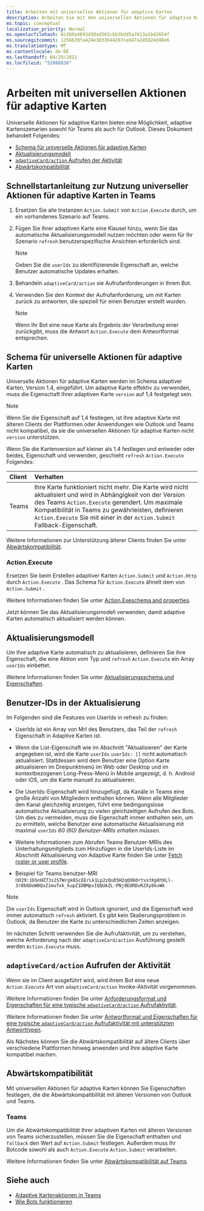 ```yaml
---
title: Arbeiten mit universellen Aktionen für adaptive Karten
description: Arbeiten Sie mit den universellen Aktionen für adaptive Karten.
ms.topic: conceptual
localization_priority: Normal
ms.openlocfilehash: 8c260a4893d38ad365cbb3bdd5a7613a1b42654f
ms.sourcegitcommit: 1256639fa424e3833b44207ce847a245824d48e6
ms.translationtype: MT
ms.contentlocale: de-DE
ms.lasthandoff: 04/29/2021
ms.locfileid: "52088838"
---
```

# <a name="work-with-universal-actions-for-adaptive-cards"></a>Arbeiten mit universellen Aktionen für adaptive Karten

Universelle Aktionen für adaptive Karten bieten eine Möglichkeit, adaptive Kartenszenarien sowohl für Teams als auch für Outlook. Dieses Dokument behandelt Folgendes:

* [Schema für universelle Aktionen für adaptive Karten](#schema-for-universal-actions-for-adaptive-cards)
* [Aktualisierungsmodell](#refresh-model)
* [`adaptiveCard/action` Aufrufen der Aktivität](#adaptivecardaction-invoke-activity)
* [Abwärtskompatibilität](#backward-compatibility)

## <a name="quick-start-guide-to-leverage-universal-actions-for-adaptive-cards-in-teams"></a>Schnellstartanleitung zur Nutzung universeller Aktionen für adaptive Karten in Teams

1. Ersetzen Sie alle Instanzen `Action.Submit` von `Action.Execute` durch, um ein vorhandenes Szenario auf Teams.
2. Fügen Sie Ihrer adaptiven Karte eine Klausel hinzu, wenn Sie das automatische Aktualisierungsmodell nutzen möchten oder wenn für Ihr Szenario `refresh` benutzerspezifische Ansichten erforderlich sind.

    >[!NOTE]
    > Geben Sie die `userIds` zu identifizierende Eigenschaft an, welche Benutzer automatische Updates erhalten.

3. Behandeln `adaptiveCard/action` sie Aufrufanforderungen in Ihrem Bot.
4. Verwenden Sie den Kontext der Aufrufanforderung, um mit Karten zurück zu antworten, die speziell für einen Benutzer erstellt wurden.

    > [!NOTE]
    > Wenn Ihr Bot eine neue Karte als Ergebnis der Verarbeitung einer zurückgibt, muss die Antwort `Action.Execute` dem Antwortformat entsprechen.

## <a name="schema-for-universal-actions-for-adaptive-cards"></a>Schema für universelle Aktionen für adaptive Karten

Universelle Aktionen für adaptive Karten werden im Schema adaptiver Karten, Version 1.4, eingeführt. Um adaptive Karte effektiv zu verwenden, muss die Eigenschaft Ihrer adaptiven Karte `version` auf 1,4 festgelegt sein.

> [!NOTE]
> Wenn Sie die Eigenschaft auf 1,4 festlegen, ist Ihre adaptive Karte mit älteren Clients der Plattformen oder Anwendungen wie Outlook und Teams nicht kompatibel, da sie die universellen Aktionen für adaptive Karten nicht `version` unterstützen.

Wenn Sie die Kartenversion auf kleiner als 1.4 festlegen und entweder oder beides, Eigenschaft und verwenden, geschieht `refresh` `Action.Execute` Folgendes:

| Client | Verhalten |
| :-- | :-- |
| Teams | Ihre Karte funktioniert nicht mehr. Die Karte wird nicht aktualisiert und wird in Abhängigkeit von der Version des Teams `Action.Execute` gerendert. Um maximale Kompatibilität in Teams zu gewährleisten, definieren `Action.Execute` Sie mit einer in der `Action.Submit` Fallback-Eigenschaft. |

Weitere Informationen zur Unterstützung älterer Clients finden Sie unter [Abwärtskompatibilität](#backward-compatibility).

### <a name="actionexecute"></a>Action.Execute

Ersetzen Sie beim Erstellen adaptiver Karten `Action.Submit` und `Action.Http` durch `Action.Execute` . Das Schema für `Action.Execute` ähnelt dem von `Action.Submit` .

Weitere Informationen finden Sie unter [Action.Exeschema and properties](https://docs.microsoft.com/adaptive-cards/authoring-cards/universal-action-model#actionexecute).

Jetzt können Sie das Aktualisierungsmodell verwenden, damit adaptive Karten automatisch aktualisiert werden können.

## <a name="refresh-model"></a>Aktualisierungsmodell

Um Ihre adaptive Karte automatisch zu aktualisieren, definieren Sie ihre Eigenschaft, die eine Aktion vom Typ und `refresh` `Action.Execute` ein Array `userIds` einbettet.

Weitere Informationen finden Sie unter [Aktualisierungsschema und Eigenschaften](https://docs.microsoft.com/adaptive-cards/authoring-cards/universal-action-model#refresh-mechanism).

## <a name="user-ids-in-refresh"></a>Benutzer-IDs in der Aktualisierung

Im Folgenden sind die Features von UserIds in refresh zu finden:

* UserIds ist ein Array von MrI des Benutzers, das Teil der `refresh` Eigenschaft in Adaptive Karten ist.

* Wenn die List-Eigenschaft wie im Abschnitt "Aktualisieren" der Karte angegeben ist, wird die Karte `userIds` `userIds: []` nicht automatisch aktualisiert. Stattdessen wird  dem Benutzer eine Option Karte aktualisieren im Dreipunktmenü im Web oder Desktop und im kontextbezogenen Long-Press-Menü in Mobile angezeigt, d. h. Android oder iOS, um die Karte manuell zu aktualisieren.

* Die UserIds-Eigenschaft wird hinzugefügt, da Kanäle in Teams eine große Anzahl von Mitgliedern enthalten können. Wenn alle Mitglieder den Kanal gleichzeitig anzeigen, führt eine bedingungslose automatische Aktualisierung zu vielen gleichzeitigen Aufrufen des Bots. Um dies zu vermeiden, muss die Eigenschaft immer enthalten sein, um zu ermitteln, welche Benutzer eine automatische Aktualisierung mit maximal `userIds` *60 (60) Benutzer-MRIs erhalten müssen.*

* Weitere Informationen zum Abrufen Teams Benutzer-MRIs des Unterhaltungsmitglieds zum Hinzufügen in die UserIds-Liste im Abschnitt Aktualisierung von Adaptive Karte finden Sie unter [Fetch roster or user profile](https://docs.microsoft.com/microsoftteams/platform/bots/how-to/get-teams-context?tabs=dotnet#fetch-the-roster-or-user-profile).

* Beispiel für Teams benutzer-MRI ist`29:1bSnHZ7Js2STWrgk6ScEErLk1Lp2zQuD5H2qQ960rtvstKp8tKLl-3r8b6DoW0QxZimuTxk_kupZ1DBMpvIQQUAZL-PNj0EORDvRZXy8kvWk`

> [!NOTE]
> Die `userIds` Eigenschaft wird in Outlook ignoriert, und die Eigenschaft wird immer automatisch `refresh` aktiviert. Es gibt kein Skalierungsproblem in Outlook, da Benutzer die Karte zu unterschiedlichen Zeiten anzeigen.

Im nächsten Schritt verwenden Sie die Aufrufaktivität, um zu verstehen, welche Anforderung nach der `adaptiveCard/action` Ausführung gestellt werden `Action.Execute` muss.

## <a name="adaptivecardaction-invoke-activity"></a>`adaptiveCard/action` Aufrufen der Aktivität

Wenn sie im Client ausgeführt wird, wird ihrem Bot eine neue `Action.Execute` Art von `adaptiveCard/action` Invoke-Aktivität vorgenommen.

Weitere Informationen finden Sie unter [Anforderungsformat und Eigenschaften für eine typische `adaptiveCard/action` Aufrufaktivität](https://docs.microsoft.com/adaptive-cards/authoring-cards/universal-action-model#request-format).

Weitere Informationen finden Sie unter [Antwortformat und Eigenschaften für eine typische `adaptiveCard/action` Aufrufaktivität mit unterstützten Antworttypen](https://docs.microsoft.com/adaptive-cards/authoring-cards/universal-action-model#response-format).

Als Nächstes können Sie die Abwärtskompatibilität auf ältere Clients über verschiedene Plattformen hinweg anwenden und Ihre adaptive Karte kompatibel machen.

## <a name="backward-compatibility"></a>Abwärtskompatibilität

Mit universellen Aktionen für adaptive Karten können Sie Eigenschaften festlegen, die die Abwärtskompatibilität mit älteren Versionen von Outlook und Teams.

### <a name="teams"></a>Teams

Um die Abwärtskompatibilität Ihrer adaptiven Karten mit älteren Versionen von Teams sicherzustellen, müssen Sie die Eigenschaft enthalten und `fallback` den Wert auf `Action.Submit` festlegen. Außerdem muss Ihr Botcode sowohl als auch `Action.Execute` `Action.Submit` verarbeiten.

Weitere Informationen finden Sie unter [Abwärtskompatibilität auf Teams](https://docs.microsoft.com/adaptive-cards/authoring-cards/universal-action-model#teams).

## <a name="see-also"></a>Siehe auch

* [Adaptive Kartenaktionen in Teams](~/task-modules-and-cards/cards/cards-actions.md#adaptive-cards-actions)
* [Wie Bots funktionieren](/azure/bot-service/bot-builder-basics?view=azure-bot-service-4.0&preserve-view=true)
